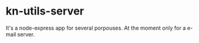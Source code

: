 # kn-utils-server
It's a node-express app for several porpouses. At the moment only for a e-mail server.
